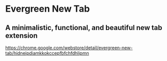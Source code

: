 # Evergreen New Tab

## A minimalistic, functional, and beautiful new tab extension

https://chrome.google.com/webstore/detail/evergreen-new-tab/hidneipdiamkkokccepfbfchfdhlipmn